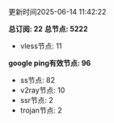 更新时间2025-06-14 11:42:22

**总订阅: 22**
**总节点: 5222**
- vless节点: 11

**google ping有效节点: 96**
- ss节点: 82
- v2ray节点: 10
- ssr节点: 2
- trojan节点: 2
